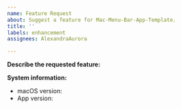 ```yaml
---
name: Feature Request
about: Suggest a feature for Mac-Menu-Bar-App-Template.
title: ''
labels: enhancement
assignees: AlexandraAurora

---
```


**Describe the requested feature:**

**System information:**
- macOS version:
- App version:
